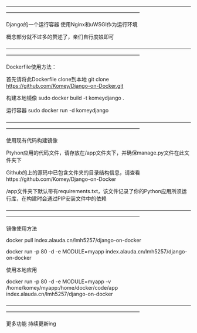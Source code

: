 ——————————————————————————————————————————————————————————————

Django的一个运行容器
使用Nginx和uWSGI作为运行环境

概念部分就不过多的赘述了，亲们自行度娘即可

——————————————————————————————————————————————————————————————

Dockerfile使用方法：

首先请将此Dockerfile clone到本地
git clone https://github.com/Komey/Django-on-Docker.git

构建本地镜像
sudo docker build -t komeydjango .

运行容器
sudo docker run -d komeydjango

——————————————————————————————————————————————————————————————

使用现有代码构建镜像

Ptyhon应用的代码文件，请存放在/app文件夹下，并确保manage.py文件在此文件夹下

Github的上的源码中已包含文件夹的目录结构信息，请查看https://github.com/Komey/Django-on-Docker

/app文件夹下默认带有requirements.txt，该文件记录了你的Python应用所须运行库，在构建时会通过PIP安装文件中的依赖


——————————————————————————————————————————————————————————————

镜像使用方法

docker pull index.alauda.cn/lmh5257/django-on-docker

docker run -p 80 -d -e MODULE=myapp index.alauda.cn/lmh5257/django-on-docker

使用本地应用

docker run -p 80 -d -e MODULE=myapp -v /home/komey/myapp:/home/docker/code/app index.alauda.cn/lmh5257/django-on-docker

——————————————————————————————————————————————————————————————

更多功能 持续更新ing